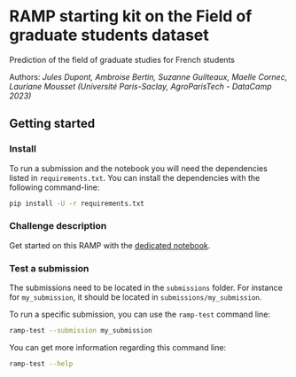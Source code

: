# RAMP starting kit on the Field of graduate students dataset

Prediction of the field of graduate studies for French students

Authors: *Jules Dupont, Ambroise Bertin, Suzanne Guilteaux, Maelle Cornec, Lauriane Mousset (Université Paris-Saclay, AgroParisTech - DataCamp 2023)*

## Getting started

### Install

To run a submission and the notebook you will need the dependencies listed
in `requirements.txt`. You can install the dependencies with the
following command-line:

```bash
pip install -U -r requirements.txt
```

### Challenge description

Get started on this RAMP with the
[dedicated notebook](graduation_starting_kit.ipynb).

### Test a submission

The submissions need to be located in the `submissions` folder. For instance
for `my_submission`, it should be located in `submissions/my_submission`.

To run a specific submission, you can use the `ramp-test` command line:

```bash
ramp-test --submission my_submission
```

You can get more information regarding this command line:

```bash
ramp-test --help
```